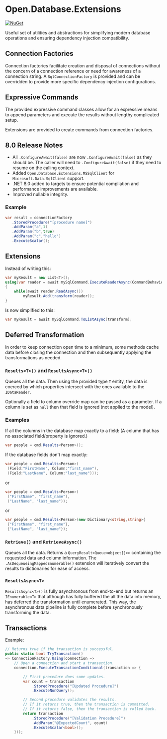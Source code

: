 # Open.Database.Extensions

[![NuGet](https://img.shields.io/nuget/v/Open.Database.Extensions.Core.svg?style=flat)](https://www.nuget.org/packages/Open.Database.Extensions.Core/)

Useful set of utilities and abstractions for simplifying modern database operations and ensuring dependency injection compatibility.

## Connection Factories

Connection factories facilitate creation and disposal of connections without the concern of a connection reference or need for awareness of a connection string.
A `SqlConnectionFactory` is provided and can be overridden to provide more specific dependency injection configurations.

## Expressive Commands

The provided expressive command classes allow for an expressive means to append parameters and execute the results without lengthy complicated setup.

Extensions are provided to create commands from connection factories.

## 8.0 Release Notes

  - All `.ConfigureAwait(false)` are now `.ConfigureAwait(false)` as they should be. 
The caller will need to `.ConfigureAwait(false)` if they need to resume on the calling context.
  - Added `Open.Database.Extensions.MSSqlClient` for `Microsoft.Data.SqlClient` support.
  - .NET 8.0 added to targets to ensure potential compliation and performance improvements are available.
  - Improved nullable integrity.

### Example

```cs
var result = connectionFactory
   .StoredProcedure("[procedure name]")
   .AddParam("a",1)
   .AddParam("b",true)
   .AddParam("c","hello")
   .ExecuteScalar();
```

## Extensions

Instead of writing this:

```cs
var myResult = new List<T>();
using(var reader = await mySqlCommand.ExecuteReaderAsync(CommandBehavior.CloseConnection))
{
    while(await reader.ReadAsync())
        myResult.Add(transform(reader));
}
```

Is now simplified to this:

```cs
var myResult = await mySqlCommand.ToListAsync(transform);
```

## Deferred Transformation

In order to keep connection open time to a minimum, some methods cache data before closing the connection and then subsequently applying the transformations as needed.

### `Results<T>()` and `ResultsAsync<T>()`

Queues all the data.  Then using the provided type `T` entity, the data is coerced by which properties intersect with the ones available to the `IDataReader`.

Optionally a field to column override map can be passed as a parameter.  If a column is set as `null` then that field is ignored (not applied to the model).

### Examples

If all the columns in the database map exactly to a field: (A column that has no associated field/property is ignored.)

```cs
var people = cmd.Results<Person>();
```

If the database fields don't map exactly:

```cs
var people = cmd.Results<Person>(
 (Field:"FirstName", Column:"first_name"),
 (Field:"LastName", Column:"last_name")));
```

or

```cs
var people = cmd.Results<Person>(
 ("FirstName", "first_name"),
 ("LastName", "last_name"));
```

or

```cs
var people = cmd.Results<Person>(new Dictionary<string,string>{
 {"FirstName", "first_name"},
 {"LastName", "last_name"});
```

### `Retrieve()` and `RetrieveAsync()`

Queues all the data.  Returns a `QueryResult<Queue<object[]>>` containing the requested data and column information.  The `.AsDequeueingMappedEnumerable()` extension will iteratively convert the results to dictionaries for ease of access.

### `ResultsAsync<T>`

`ResultsAsync<T>()` is fully asynchronous from end-to-end but returns an `IEnumerable<T>` that although has fully buffered the all the data into memory, has deferred the transformation until enumerated.  This way, the asynchronous data pipeline is fully complete before synchronously transforming the data.

## Transactions

Example:

```cs
// Returns true if the transaction is successful.
public static bool TryTransaction()
=> ConnectionFactory.Using(connection =>
    // Open a connection and start a transaction.
    connection.ExecuteTransactionConditional(transaction => {

        // First procedure does some updates.
        var count = transaction
            .StoredProcedure("[Updated Procedure]")
            .ExecuteNonQuery();

        // Second procedure validates the results.
        // If it returns true, then the transaction is committed.
        // If it returns false, then the transaction is rolled back.
        return transaction
            .StoredProcedure("[Validation Procedure]")
            .AddParam("@ExpectedCount", count)
            .ExecuteScalar<bool>();
    }));
```
